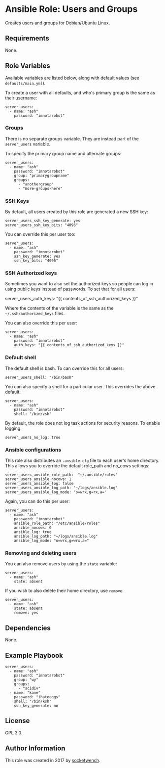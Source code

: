 # Ansible Role: Users and Groups

Creates users and groups for Debian/Ubuntu Linux.

## Requirements

None.

## Role Variables

Available variables are listed below, along with default values (see `defaults/main.yml`).

To create a user with all defaults, and who's primary group is the same as their username:

    server_users:
      - name: "ash"
        password: "imnotarobot"

### Groups

There is no separate groups variable. They are instead part of the `server_users` variable.

To specify the primary group name and alternate groups:

    server_users:
      - name: "ash"
        password: "imnotarobot"
        group: "primarygroupname"
        groups:
          - "anothergroup"
          - "more-groups-here"

### SSH Keys

By default, all users created by this role are generated a new SSH key:

    server_users_ssh_key_generate: yes
    server_users_ssh_key_bits: "4096"

You can override this per user too:

    server_users:
      - name: "ash"
        password: "imnotarobot"
        ssh_key_generate: yes
        ssh_key_bits: "4096"

### SSH Authorized keys

Sometimes you want to also set the authorized keys so people can log in using
public keys instead of passwords. To set that for all users:

server_users_auth_keys: "{{ contents_of_ssh_authorized_keys }}"

Where the contents of the variable is the same as the `~/.ssh/authorized_keys`
files.

You can also override this per user:

    server_users:
      - name: "ash"
        password: "imnotarobot"
        auth_keys: "{{ contents_of_ssh_authorized_keys }}"

### Default shell

The default shell is bash. To can override this for all users:

    server_users_shell: "/bin/bash"

You can also specify a shell for a particular user. This overrides the above default:

    server_users:
      - name: "ash"
        password: "imnotarobot"
        shell: "/bin/zsh"

By default, the role does not log task actions for security reasons. To enable logging:

    server_users_no_log: true

### Ansible configurations

This role also distributes an `.ansible.cfg` file to each user's home directory.
This allows you to override the default role_path and no_cows settings:

    server_users_ansible_role_path:  "~/.ansible/roles"
    server_users_ansible_nocows: 1
    server_users_ansible_log: false
    server_users_ansible_log_path: '~/logs/ansible.log'
    server_users_ansible_log_mode: 'o=wrx,g=rx,a='

Again, you can do this per user:

    server_users:
      - name: "ash"
        password: "imnotarobot"
        ansible_role_path: "/etc/ansible/roles"
        ansible_nocows: 0
        ansible_log: true
        ansible_log_path: "~/logs/ansible.log"
        ansible_log_mode: "o=wrx,g=wrx,a="

### Removing and deleting users

You can also remove users by using the `state` variable:

    server_users:
      - name: "ash"
        state: absent

If you wish to also delete their home directory, use `remove`:

    server_users:
      - name: "ash"
        state: absent
        remove: yes

## Dependencies

None.

## Example Playbook

    server_users:
      - name: "ash"
        password: "imnotarobot"
        group: "wy"
        groups:
          - "scidiv"
      - name: "kane"
        password: "ihateeggs"
        shell: "/bin/ksh"
        ssh_key_generate: no

## License

GPL 3.0.

## Author Information

This role was created in 2017 by [socketwench](https://deninet.com/).
